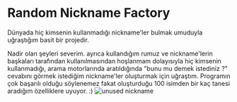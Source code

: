 # Random Nickname Factory
 Dünyada hiç kimsenin kullanmadığı nickname'ler bulmak umuduyla uğraştığım basit bir projedir.
 
 Nadir olan şeyleri severim. ayrıca kullandığım rumuz ve nickname'lerin başkaları tarafından kullanılmasından hoşlanmam dolayısıyla hiç kimsenin kullanmadığı, 
 arama motorlarında aratıldığında "bunu mu demek istediniz ?" cevabını görmek istediğim nickname'ler oluşturmak için uğraştım.
 Programın çok başarılı olduğu söylenemez fakat oluşturduğu 100 isimden bir kaç tanesi aradığım özelliklere uyuyor. :)
 ![unused nickname](https://user-images.githubusercontent.com/86047518/159777560-95694d83-8a3d-44c9-aec5-09b0a909618f.PNG)
